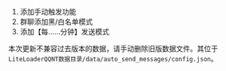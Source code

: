 1. 添加手动触发功能
2. 群聊添加黑/白名单模式
3. 添加【每……分钟】发送模式

本次更新不兼容过去版本的数据，请手动删除旧版数据文件。其位于`LiteLoaderQQNT数据目录/data/auto_send_messages/config.json`。
